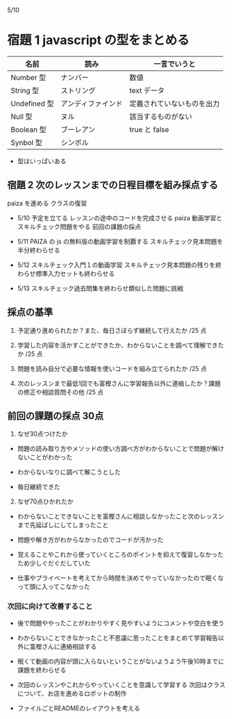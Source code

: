 5/10

# 宿題 1 javascript の型をまとめる

| 名前         | 読み               | 一言でいうと               |
| ------------ | ------------------ | -------------------------- |
| Number 型    | ナンバー           | 数値                       |
| String 型    | ストリング         | text データ                |
| Undefined 型 | アンディファインド | 定義されていないものを出力 |
| Null 型      | ヌル               | 該当するものがない         |
| Boolean 型   | ブーレアン         | true と false              |
| Synbol 型    | シンボル           |                            |

- 型はいっぱいある

## 宿題 2 次のレッスンまでの日程目標を組み採点する

<p> paiza を進める クラスの復習</p>

- 5/10 予定を立てる レッスンの途中のコードを完成させる paiza 動画学習とスキルチェック問題をやる 前回の課題の採点

- 5/11 PAIZA の js の無料版の動画学習を制覇する スキルチェック見本問題を半分終わらせる

- 5/12 スキルチェック入門１の動画学習 スキルチェック見本問題の残りを終わらせ標準入力セットも終わらせる

- 5/13 スキルチェック過去問集を終わらせ類似した問題に挑戦

## 採点の基準

1. 予定通り進められたか？また、毎日さぼらず継続して行えたか /25 点

2. 学習した内容を活かすことができたか、わからないことを調べて理解できたか /25 点

3. 問題を読み自分で必要な情報を使いコードを組み立てられたか /25 点

4. 次のレッスンまで最低1回でも富樫さんに学習報告以外に連絡したか？課題の修正や相談質問その他 /25 点

## 前回の課題の採点 30点

1. なぜ30点つけたか

- 問題の読み取り方やメソッドの使い方調べ方がわからないことで問題が解けないことがわかった

- わからないなりに調べて解こうとした

- 毎日継続できた

2. なぜ70点ひかれたか

- わからないことできないことを富樫さんに相談しなかったこと次のレッスンまで先延ばしにしてしまったこと

- 問題や解き方がわからなかったのでコードが汚かった

- 覚えることやこれから使っていくところのポイントを抑えて復習しなかったため少しぐだぐだしていた

- 仕事やプライベートを考えてから時間を決めてやっていなかったので眠くなって頭に入ってこなかった


### 次回に向けて改善すること

- 後で問題ややったことがわかりやすく見やすいようにコメントや空白を使う

- わからないことできなかったこと不思議に思ったことをまとめて学習報告以外に富樫さんに連絡相談する

- 眠くて動画の内容が頭に入らないということがないようよう午後10時までに課題を終わらせる

- 次回のレッスンやこれからやっていくことを意識して学習する 次回はクラスについて、お店を進めるロボットの制作

- ファイルごとREADMEのレイアウトを考える